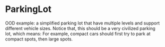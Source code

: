 # ParkingLot
OOD example: a simplified parking lot that have multiple levels and support different vehicle sizes.  Notice that, this should be a very civilized parking lot, which means:  For example, compact cars should first try to park at compact spots, then large spots.
